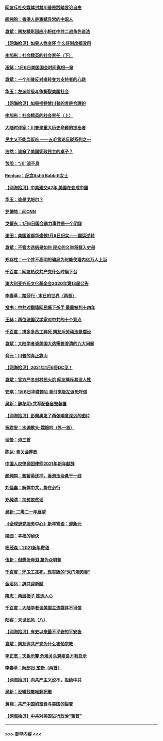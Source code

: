 #### [网友斥社交媒体封禁川普是践踏言论自由](../pages/nsc993/n12687482.md?t=01142301) 
#### [颜纯钩：香港人是禀赋异常的中国人](../pages/nsc993/n12685142.md?t=01142301) 
#### [袁斌：网友精彩回应小粉红中共二战角色说法](../pages/nsc993/n12684994.md?t=01142301) 
#### [【网海拾贝】如果人性变坏 什么好制度都没用](../pages/nsc993/n12683000.md?t=01142301) 
#### [李旭彤：社会精英的社会责任（下）](../pages/nsc993/n12680604.md?t=01142301) 
#### [凌稣：1月6日美国国会时间真相一窥](../pages/nsc993/n12682780.md?t=01142301) 
#### [袁斌：一个川普反对者转变为支持者的心路](../pages/nsc993/n12682700.md?t=01142301) 
#### [华玉：左派阶级斗争撕裂美国社会](../pages/nsc993/n12681226.md?t=01142301) 
#### [【网海拾贝】如果推特禁川普的言是合理的](../pages/nsc993/n12681232.md?t=01142301) 
#### [李旭彤：社会精英的社会责任（上）](../pages/nsc993/n12680501.md?t=01142301) 
#### [大陆时评家：川普是重大历史命题的提出者](../pages/nsc993/n12679904.md?t=01142301) 
#### [民主又不能当饭吃 ——五毛言论反驳系列之一](../pages/nsc993/n12679877.md?t=01142301) 
#### [浩然：谁掀了美国宪政民主的桌子？](../pages/nsc993/n12679850.md?t=01142301) 
#### [苦胆：“川”流不息](../pages/nsc993/n12678388.md?t=01142301) 
#### [Renhao：纪念Ashli Babbitt女士](../pages/nsc993/n12678359.md?t=01142301) 
#### [【网海拾贝】中美建交42年 美国在变成中国](../pages/nsc993/n12678324.md?t=01142301) 
#### [华玉：谁是戈培尔？](../pages/nsc993/n12677515.md?t=01142301) 
#### [罗博特：问CNN](../pages/nsc993/n12677172.md?t=01142301) 
#### [戈壁东：1月6日国会暴力事件是一个阴谋](../pages/nsc993/n12674639.md?t=01142301) 
#### [谢田：美国首都华盛顿1月6日纪实——国运逆转](../pages/nsc993/n12673190.md?t=01142301) 
#### [袁斌：不管大选结果如何 民众的义举将载入史册](../pages/nsc993/n12672787.md?t=01142301) 
#### [郑存柱：一个并不高明的骗局为何能使墙内亿万人上当](../pages/nsc993/n12671449.md?t=01142301) 
#### [千百度：网友热议共产党什么时候下台](../pages/nsc993/n12670442.md?t=01142301) 
#### [澳大利亚齐氏文化基金会2020年第13届公告](../pages/nsc993/n12670273.md?t=01142301) 
#### [李春草：踏莎行 · 末日的世界（两首）](../pages/nsc993/n12670253.md?t=01142301) 
#### [投书：中共对翻墙网民痛下杀手 最重被判十四年](../pages/nsc993/n12670190.md?t=01142301) 
#### [王赫：两位法国汉学家对中共的十个观点](../pages/nsc993/n12669593.md?t=01142301) 
#### [千百度：拼多多员工猝死 网友斥劳动法是摆设](../pages/nsc993/n12668081.md?t=01142301) 
#### [袁斌：大陆学者谈美国大选需要澄清的九大问题](../pages/nsc993/n12668023.md?t=01142301) 
#### [俞元：川普的真正靠山](../pages/nsc993/n12668000.md?t=01142301) 
#### [【网海拾贝】2021年1月6号DC见！](../pages/nsc993/n12664957.md?t=01142301) 
#### [袁斌：官方严冬封村民火炕 网友痛斥其没人性](../pages/nsc993/n12664882.md?t=01142301) 
#### [安琪：1月6日华盛顿见 竟引来极左派恐吓信](../pages/nsc993/n12664831.md?t=01142301) 
#### [吴新：醉花阴•共军配备自毁装置](../pages/nsc993/n12664766.md?t=01142301) 
#### [【网海拾贝】彭佩奥发了两张喻意深远的图片](../pages/nsc993/n12663515.md?t=01142301) 
#### [祝君安：水调歌头·嫦娥吟（外一首）](../pages/nsc993/n12663345.md?t=01142301) 
#### [理悟：诗三首](../pages/nsc993/n12663334.md?t=01142301) 
#### [陈达: 青关会葬歌](../pages/nsc993/n12663305.md?t=01142301) 
#### [中国人权律师团律师2021年新年献辞](../pages/nsc993/n12661792.md?t=01142301) 
#### [颜纯钩：黎智英还押，香港法治悬于一线](../pages/nsc993/n12661371.md?t=01142301) 
#### [刘佳鑫：解体中共，势在必行](../pages/nsc993/n12661335.md?t=01142301) 
#### [郑纯清：扶贫脱贫谣](../pages/nsc993/n12658729.md?t=01142301) 
#### [吴新: 二零二一年展望](../pages/nsc993/n12658664.md?t=01142301) 
#### [《全球退党服务中心》新年寄语：迎新元](../pages/nsc993/n12658408.md?t=01142301) 
#### [梁园：幸福的秘诀](../pages/nsc993/n12658061.md?t=01142301) 
#### [杨茂森：2021新年寄语](../pages/nsc993/n12658128.md?t=01142301) 
#### [伍新：但愿张母泪 凝为众明鉴](../pages/nsc993/n12656861.md?t=01142301) 
#### [千百度：环卫工冻死，现实版的“朱门酒肉臭”](../pages/nsc993/n12655588.md?t=01142301) 
#### [金浴凤：辞共迎新赋](../pages/nsc993/n12653369.md?t=01142301) 
#### [隋志：两层筛子 拣选人心](../pages/nsc993/n12653341.md?t=01142301) 
#### [千百度：大陆学者谈美国主流媒体不可信](../pages/nsc993/n12651269.md?t=01142301) 
#### [陆客：末世民风（八）](../pages/nsc993/n12648233.md?t=01142301) 
#### [【网海拾贝】有史以来最不平安的平安夜](../pages/nsc993/n12647164.md?t=01142301) 
#### [袁斌：网友评共产党为什么害怕宗教](../pages/nsc993/n12647003.md?t=01142301) 
#### [李正宽：天象示警 危难关头避疫良方有启示](../pages/nsc993/n12646262.md?t=01142301) 
#### [李春草：阮郎归‧垄断（两首）](../pages/nsc993/n12646302.md?t=01142301) 
#### [【网海拾贝】向共产主义说不，拒绝中共](../pages/nsc993/n12645941.md?t=01142301) 
#### [吴新：没辙找辙唯剩死辙](../pages/nsc993/n12643919.md?t=01142301) 
#### [黄翔：共产中国的蚕食与美国的裂变](../pages/nsc993/n12643727.md?t=01142301) 
#### [【网海拾贝】中共对美国进行政治“斩首”](../pages/nsc993/n12642290.md?t=01142301) 

----
#### [ >>> 更早内容 <<< ](../indexes/nsc993-earlier.md)
